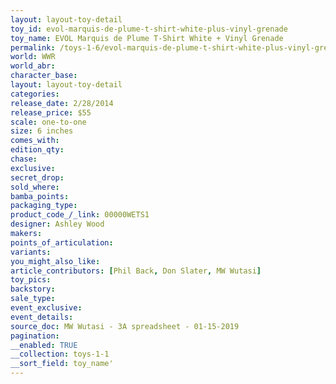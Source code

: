 ```yaml
---
layout: layout-toy-detail 
toy_id: evol-marquis-de-plume-t-shirt-white-plus-vinyl-grenade
toy_name: EVOL Marquis de Plume T-Shirt White + Vinyl Grenade
permalink: /toys-1-6/evol-marquis-de-plume-t-shirt-white-plus-vinyl-grenade.html
world: WWR
world_abr: 
character_base: 
layout: layout-toy-detail
categories: 
release_date: 2/28/2014
release_price: $55 
scale: one-to-one
size: 6 inches
comes_with: 
edition_qty: 
chase: 
exclusive: 
secret_drop: 
sold_where: 
bamba_points: 
packaging_type: 
product_code_/_link: 00000WETS1
designer: Ashley Wood
makers: 
points_of_articulation: 
variants: 
you_might_also_like: 
article_contributors: [Phil Back, Don Slater, MW Wutasi]
toy_pics: 
backstory: 
sale_type: 
event_exclusive: 
event_details: 
source_doc: MW Wutasi - 3A spreadsheet - 01-15-2019
pagination: 
__enabled: TRUE
__collection: toys-1-1
__sort_field: toy_name'
---
```

